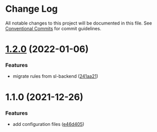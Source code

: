 # Change Log

All notable changes to this project will be documented in this file.
See [Conventional Commits](https://conventionalcommits.org) for commit guidelines.

# [1.2.0](https://github.com/smartlook/code-quality/compare/@smartlook/eslint-config-node@1.1.0...@smartlook/eslint-config-node@1.2.0) (2022-01-06)


### Features

* migrate rules from sl-backend ([241aa21](https://github.com/smartlook/code-quality/commit/241aa215731f3da6e30461d8cf9a0ff61a2623e1))





# 1.1.0 (2021-12-26)


### Features

* add configuration files ([e46d405](https://github.com/smartlook/code-quality/commit/e46d4050b52796b84c7f00bf92cb75025ab7d24d))
